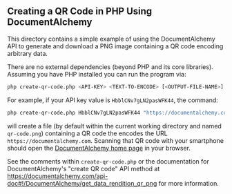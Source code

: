 ## Creating a QR Code in PHP Using DocumentAlchemy

This directory contains a simple example of using the DocumentAlchemy API to
generate and download a PNG image containing a QR code encoding arbitrary data.

There are no external dependencies (beyond PHP and its core libraries). Assuming
you have PHP installed you can run the program via:

```bash
php create-qr-code.php <API-KEY> <TEXT-TO-ENCODE> [<OUTPUT-FILE-NAME>]
```

For example, if your API key value is `HbblCNv7gLN2pasWFK44`, the command:

```bash
php create-qr-code.php HbblCNv7gLN2pasWFK44 "https://documentalchemy.com"
```
will create a file (by default within the current working directory and named
`qr-code.png`) containing a QR code the encodes the URL
`https://documentalchemy.com`.  Scanning that QR code with your smartphone
should open the [DocumentAlchemy home page](https://documentalchemy.com) in
your browser.


See the comments within `create-qr-code.php` or the documentation for
DocumentAlchemy's "create QR code" API method at
<https://documentalchemy.com/api-doc#!/DocumentAlchemy/get_data_rendition_qr_png>
for more information.
